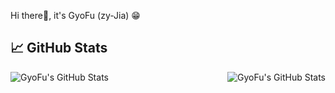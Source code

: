 Hi there👋, it's GyoFu (zy-Jia) 😁

## &#x1f4c8; GitHub Stats
<a href="https://github.com/zy-Jia">
  <img align="left" src="https://github-readme-stats.vercel.app/api/top-langs/?username=zy-Jia&title_color=6aa6f8&text_color=8a919a&icon_color=6aa6f8&bg_color=2e3440" alt="GyoFu's GitHub Stats" />
</a>

<a href="https://github.com/zy-Jia">
  <img align="right" src="https://github-readme-stats.vercel.app/api?username=zy-Jia&show_icons=true&line_height=27&count_private=true&title_color=6aa6f8&text_color=8a919a&icon_color=6aa6f8&bg_color=2e3440" alt="GyoFu's GitHub Stats" />
</a>
